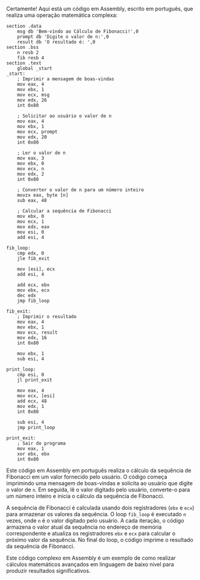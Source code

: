 Certamente! Aqui está um código em Assembly, escrito em português, que realiza uma operação matemática complexa:

```
section .data
    msg db 'Bem-vindo ao Cálculo de Fibonacci!',0
    prompt db 'Digite o valor de n:',0
    result db 'O resultado é: ',0
section .bss
    n resb 2
    fib resb 4
section .text
    global _start
_start:
    ; Imprimir a mensagem de boas-vindas
    mov eax, 4
    mov ebx, 1
    mov ecx, msg
    mov edx, 26
    int 0x80

    ; Solicitar ao usuário o valor de n
    mov eax, 4
    mov ebx, 1
    mov ecx, prompt
    mov edx, 20
    int 0x80

    ; Ler o valor de n
    mov eax, 3
    mov ebx, 0
    mov ecx, n
    mov edx, 2
    int 0x80

    ; Converter o valor de n para um número inteiro
    movzx eax, byte [n]
    sub eax, 48

    ; Calcular a sequência de Fibonacci
    mov ebx, 0
    mov ecx, 1
    mov edx, eax
    mov esi, 0
    add esi, 4

fib_loop:
    cmp edx, 0
    jle fib_exit

    mov [esi], ecx
    add esi, 4

    add ecx, ebx
    mov ebx, ecx
    dec edx
    jmp fib_loop

fib_exit:
    ; Imprimir o resultado
    mov eax, 4
    mov ebx, 1
    mov ecx, result
    mov edx, 16
    int 0x80

    mov ebx, 1
    sub esi, 4

print_loop:
    cmp esi, 0
    jl print_exit

    mov eax, 4
    mov ecx, [esi]
    add ecx, 48
    mov edx, 1
    int 0x80

    sub esi, 4
    jmp print_loop

print_exit:
    ; Sair do programa
    mov eax, 1
    xor ebx, ebx
    int 0x80
```

Este código em Assembly em português realiza o cálculo da sequência de Fibonacci em um valor fornecido pelo usuário. O código começa imprimindo uma mensagem de boas-vindas e solicita ao usuário que digite o valor de `n`. Em seguida, lê o valor digitado pelo usuário, converte-o para um número inteiro e inicia o cálculo da sequência de Fibonacci.

A sequência de Fibonacci é calculada usando dois registradores (`ebx` e `ecx`) para armazenar os valores da sequência. O loop `fib_loop` é executado `n` vezes, onde `n` é o valor digitado pelo usuário. A cada iteração, o código armazena o valor atual da sequência no endereço de memória correspondente e atualiza os registradores `ebx` e `ecx` para calcular o próximo valor da sequência. No final do loop, o código imprime o resultado da sequência de Fibonacci.

Este código complexo em Assembly é um exemplo de como realizar cálculos matemáticos avançados em linguagem de baixo nível para produzir resultados significativos.